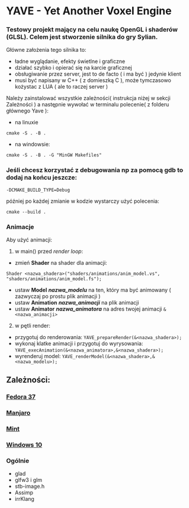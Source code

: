 # YAVE - Yet Another Voxel Engine

### Testowy projekt mający na celu naukę OpenGL i shaderów (GLSL). Celem jest stworzenie silnika do gry Sylian.
Główne założenia tego silnika to:
- ładne wyglądanie, efekty świetlne i graficzne
- działać szybko i opierać się na karcie graficznej
- obsługiwanie przez server, jest to de facto ( i ma być ) jedynie klient
- musi być napisany w C++ ( z domieszką C ), może tymczasowo kożystac z LUA ( ale to raczej server )



Należy zainstalować wszystkie zależności( instrukcja niżej w sekcji Zależności ) a następnie wywołać w terminalu polecenie( z folderu głównego Yave ):
- na linuxie
```
cmake -S . -B .
```
- na windowsie:
```
cmake -S . -B . -G "MinGW Makefiles"
```

### Jeśli chcesz korzystać z debugowania np za pomocą gdb to dodaj na końcu jeszcze:
```
-DCMAKE_BUILD_TYPE=Debug
```


później po każdej zmianie w kodzie wystarczy użyć polecenia:
```
cmake --build .
```

### Animacje

Aby użyć animacji:

1. w main() przed *render loop*:
- zmień **Shader** na shader dla animacji: 
```
Shader <nazwa_shadera>("shaders/animations/anim_model.vs", "shaders/animations/anim_model.fs");
```
- ustaw **Model** ***nazwa_modelu*** na ten, który ma być animowany ( zazwyczaj po prostu plik animacji )
- ustaw **Animation** ***nazwa_animacji*** na plik animacji
- ustaw **Animator** ***nazwa_animatora*** na adres twojej animacji `&<nazwa_animacji>`
2. w pętli render:
- przygotuj do renderowania: `YAVE_prepareRender(&<nazwa_shadera>);`
- wykonaj klatke animacji i przygotuj do wyrysowania: `YAVE_execAnimation(&<nazwa_animatora>,&<nazwa_shadera>);`
- wyrenderuj model: `YAVE_renderModel(&<nazwa_shadera>,&<nazwa_modelu>);`

## Zależności:
### [Fedora 37](readme-fedora.md)
### [Manjaro](readme-manjaro.md)
### [Mint](readme-mint.md)
### [Windows 10](readme-windows.md)


### Ogólnie
- glad
- glfw3 i glm
- stb-image.h
- Assimp
- irrKlang
